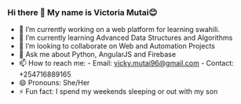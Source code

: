 ### Hi there 👋 My name is Victoria Mutai😊
- 🔭 I’m currently working on a web platform for learning swahili.
- 🌱 I’m currently learning Advanced Data Structures and Algorithms
- 👯 I’m looking to collaborate on Web and Automation Projects
- 💬 Ask me about Python, AngularJS and Firebase
- 📫 How to reach me:
      - Email: vicky.mutai96@gmail.com
      - Contact: +254716889165
- 😄 Pronouns: She/Her
- ⚡ Fun fact: I spend my weekends sleeping or out with my son

<!--
**VickyMutai/VickyMutai** is a ✨ _special_ ✨ repository because its `README.md` (this file) appears on your GitHub profile.

Here are some ideas to get you started:

- 🔭 I’m currently working on ...
- 🌱 I’m currently learning ...
- 👯 I’m looking to collaborate on ...
- 🤔 I’m looking for help with ...
- 💬 Ask me about ...
- 📫 How to reach me: ...
- 😄 Pronouns: ...
- ⚡ Fun fact: ...
-->
